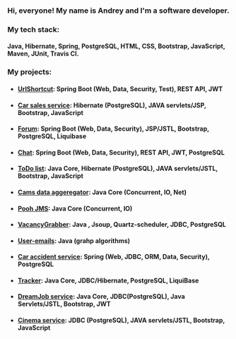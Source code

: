### Hi, everyone! My name is Andrey and I'm a software developer.  

### My tech stack:  
#### Java, Hibernate, Spring, PostgreSQL, HTML, CSS, Bootstrap, JavaScript, Maven, JUnit, Travis CI.

### My projects:  
* #### [UrlShortcut](https://github.com/amasterenko/job4j_url_shortcut): Spring Boot (Web, Data, Security, Test), REST API, JWT  
* #### [Car sales service](https://github.com/amasterenko/job4j_cars): Hibernate (PostgreSQL), JAVA servlets/JSP, Bootstrap, JavaScript  
* #### [Forum](https://github.com/amasterenko/job4j_forum): Spring Boot (Web, Data, Security), JSP/JSTL, Bootstrap, PostgreSQL, Liquibase  
* #### [Chat](https://github.com/amasterenko/job4j_chat): Spring Boot (Web, Data, Security), REST API, JWT, PostgreSQL 
* #### [ToDo list](https://github.com/amasterenko/job4j_todolist): Java Core, Hibernate (PostgreSQL), JAVA servlets/JSTL, Bootstrap, JavaScript 
* #### [Cams data aggeregator](https://github.com/amasterenko/job4j_cams_aggregator): Java Core (Concurrent, IO, Net)  
* #### [Pooh JMS](https://github.com/amasterenko/job4j_pooh): Java Core (Concurrent, IO)  
* #### [VacancyGrabber](https://github.com/amasterenko/job4j_grabber): Java , Jsoup, Quartz-scheduler, JDBC, PostgreSQL  
* #### [User-emails](https://github.com/amasterenko/job4j_mail): Java (grahp algorithms)  
* #### [Car accident service](https://github.com/amasterenko/job4j_car_accident): Spring (Web, JDBC, ORM, Data, Security), PostgreSQL  
* #### [Tracker](https://github.com/amasterenko/job4j_tracker): Java Core, JDBC/Hibernate, PostgreSQL, LiquiBase  
* #### [DreamJob service](https://github.com/amasterenko/job4j_dreamjob): Java Core, JDBC(PostgreSQL), Java Servlets/JSTL, Bootstrap, JWT  
* #### [Cinema service](https://github.com/amasterenko/job4j_cinema): JDBC (PostgreSQL), JAVA servlets/JSTL, Bootstrap, JavaScript  

